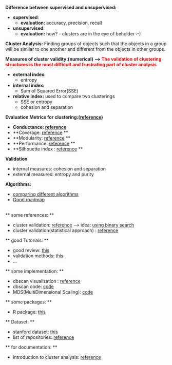 <b>Difference between supervised and unsupervised:</b>

* **supervised**:
	- **evaluation:** accuracy, precision, recall
* **unsupervised**:
	- **evaluation:** how? - clusters are in the eye of beholder :-)

**Cluster Analysis:** Finding groups of objects such that the objects in a group will be similar to one another and different from the objects in other groups.

**Measures of cluster validity:(numerical) --> <span style="color:red">The validation of clustering structures is the most difficult and frustrating part of cluster analysis </span>**

* **external index:**
	- entropy
* **internal index:**
	- Sum of Squared Error(SSE)
* <b>relative index:</b> used to compare two clusterings
	- SSE or entropy
	- cohesion and separation

**Evaluation Metrics for clustering:(<a href="">reference</a>)**

 * **Conductance: <a href="">reference</a>** 
 * **Coverage: <a href="">reference</a> **
 * **Modularity: <a href="">reference</a> **
 * **Performance: <a href="">reference</a> **
 * **Silhouette index : <a href="http://scikit-learn.org/stable/auto_examples/cluster/plot_kmeans_silhouette_analysis.html">reference</a> **

<b>Validation</b>

 * internal measures: cohesion and separation <br>
 * external measures: entropy and purity <br>

<b>Algorithms:</b>

 * <a href="http://scikit-learn.org/stable/auto_examples/cluster/plot_cluster_comparison.html#example-cluster-plot-cluster-comparison-py">comparing different algorithms</a>
 * <a href="http://papers.nips.cc/paper/2388-learning-spectral-clustering.pdf">Good roadmap</a> <br><br>

** some references: **

 * cluster validation: <a href="http://www.cs.kent.edu/~jin/DM08/ClusterValidation.pdf">reference</a>  --> idea: <u>using binary search</u> <br>
 * cluster validation(statistical approach) : <a href="http://web.itu.edu.tr/sgunduz/courses/verimaden/paper/validity_survey.pdf">reference</a> <br>


** good Tutorials: **

 * good review: <a href="http://www.cs.kent.edu/~jin/DM08/cluster.pdf">this</a> <br>
 * validation methods: <a href="http://www.cs.kent.edu/~jin/DM08/ClusterValidation.pdf">this</a><br>
 * ...



** some implementation: **
 
 * dbscan visualization : <a href="http://www.naftaliharris.com/blog/visualizing-dbscan-clustering/">reference</a> <br>
 * dbscan code: <a href="http://scikit-learn.org/stable/auto_examples/cluster/plot_dbscan.html">code</a>
 * MDS(MultiDimensional Scaling): <a href="http://scikit-learn.org/stable/auto_examples/manifold/plot_mds.html">code</a>


** some packages: **

 * R package: <a href="https://cran.r-project.org/web/packages/clValid/vignettes/clValid.pdf">this</a> <br>

** Dataset: **

 * stanford dataset: <a href="http://snap.stanford.edu/data/">this</a><br>
 * list of repositories: <a href="http://www.datasciencecentral.com/profiles/blogs/top-20-open-data-sources">reference </a>


** for documentation: **

 * introduction to cluster analysis: <a href="http://www-users.cs.umn.edu/~han/dmclass/cluster_survey_10_02_00.pdf">reference</a><br>